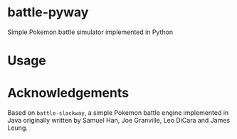 # battle-pyway
Simple Pokemon battle simulator implemented in Python

# Usage

# Acknowledgements
Based on `battle-slackway`, a simple Pokemon battle engine implemented in Java originally written by Samuel Han, Joe Granville, Leo DiCara and James Leung.